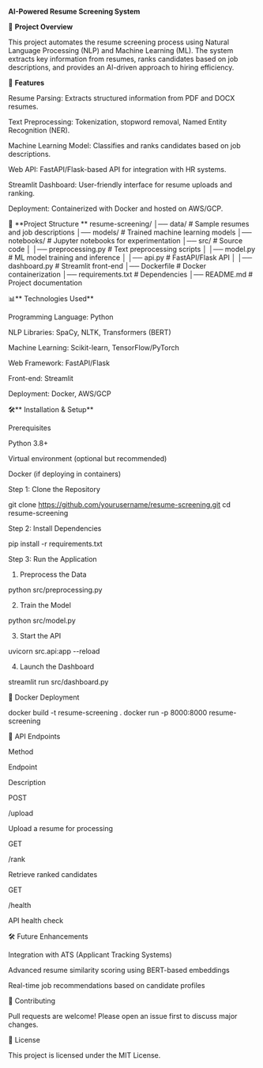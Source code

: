**AI-Powered Resume Screening System**

📌 **Project Overview**

This project automates the resume screening process using Natural Language Processing (NLP) and Machine Learning (ML). The system extracts key information from resumes, ranks candidates based on job descriptions, and provides an AI-driven approach to hiring efficiency.

🚀 **Features**

Resume Parsing: Extracts structured information from PDF and DOCX resumes.

Text Preprocessing: Tokenization, stopword removal, Named Entity Recognition (NER).

Machine Learning Model: Classifies and ranks candidates based on job descriptions.

Web API: FastAPI/Flask-based API for integration with HR systems.

Streamlit Dashboard: User-friendly interface for resume uploads and ranking.

Deployment: Containerized with Docker and hosted on AWS/GCP.

📂 **Project Structure
**
resume-screening/
│── data/                  # Sample resumes and job descriptions
│── models/                # Trained machine learning models
│── notebooks/             # Jupyter notebooks for experimentation
│── src/                   # Source code
│   │── preprocessing.py    # Text preprocessing scripts
│   │── model.py           # ML model training and inference
│   │── api.py             # FastAPI/Flask API
│   │── dashboard.py       # Streamlit front-end
│── Dockerfile             # Docker containerization
│── requirements.txt       # Dependencies
│── README.md              # Project documentation

📊** Technologies Used**

Programming Language: Python

NLP Libraries: SpaCy, NLTK, Transformers (BERT)

Machine Learning: Scikit-learn, TensorFlow/PyTorch

Web Framework: FastAPI/Flask

Front-end: Streamlit

Deployment: Docker, AWS/GCP

🛠️** Installation & Setup**

Prerequisites

Python 3.8+

Virtual environment (optional but recommended)

Docker (if deploying in containers)

Step 1: Clone the Repository

git clone https://github.com/yourusername/resume-screening.git
cd resume-screening

Step 2: Install Dependencies

pip install -r requirements.txt

Step 3: Run the Application

1. Preprocess the Data

python src/preprocessing.py

2. Train the Model

python src/model.py

3. Start the API

uvicorn src.api:app --reload

4. Launch the Dashboard

streamlit run src/dashboard.py

🐳 Docker Deployment

docker build -t resume-screening .
docker run -p 8000:8000 resume-screening

🔗 API Endpoints

Method

Endpoint

Description

POST

/upload

Upload a resume for processing

GET

/rank

Retrieve ranked candidates

GET

/health

API health check

🛠️ Future Enhancements

Integration with ATS (Applicant Tracking Systems)

Advanced resume similarity scoring using BERT-based embeddings

Real-time job recommendations based on candidate profiles

🤝 Contributing

Pull requests are welcome! Please open an issue first to discuss major changes.

📜 License

This project is licensed under the MIT License.
